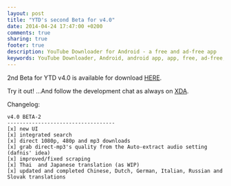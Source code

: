 ```yaml
---
layout: post
title: "YTD's second Beta for v4.0"
date: 2014-04-24 17:47:00 +0200
comments: true
sharing: true
footer: true
description: YouTube Downloader for Android - a free and ad-free app
keywords: YouTube Downloader, Android, android app, app, free, ad-free, no ads, dentex, video, YouTube, downloader
---
```

2nd Beta for YTD v4.0 is available for download [HERE](http://dentex.github.io/files/apk/beta/dentex.youtube.downloader_v4.0_Beta-2.apk).

Try it out! ...And follow the development chat as always on [XDA](http://forum.xda-developers.com/showthread.php?t=2335450).

Changelog:

	v4.0 BETA-2
    -----------------------------------
    [x] new UI
    [x] integrated search
    [x] direct 1080p, 480p and mp3 downloads
    [x] grab direct-mp3's quality from the Auto-extract audio setting (dafnis' idea)
    [x] improved/fixed scraping
    [x] Thai  and Japanese translation (as WIP)
    [x] updated and completed Chinese, Dutch, German, Italian, Russian and Slovak translations
